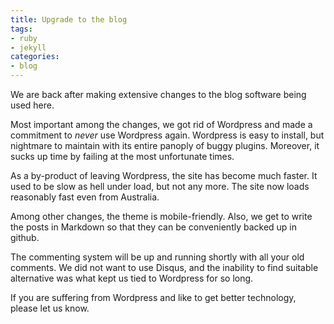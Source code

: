 ```yaml
---
title: Upgrade to the blog
tags:
- ruby
- jekyll
categories:
- blog
---
```


We are back after making extensive changes to the blog software being used here.

Most important among the changes, we got rid of Wordpress and made a commitment to 
*never* use Wordpress again. Wordpress is easy to install, but nightmare to maintain 
with its entire panoply of buggy plugins. Moreover, it sucks up time by failing at the 
most unfortunate times.
<!--more-->

As a by-product of leaving Wordpress, the site has become much faster. It used to be slow as 
hell under load, but not any more. The site now loads reasonably fast even from Australia.

Among other changes, the theme is mobile-friendly. Also, we get to write the posts in 
Markdown so that they can be conveniently backed up in github.

The commenting system will be up and running shortly with all your old comments. We 
did not want to use Disqus, and the inability to find suitable alternative was what kept 
us tied to Wordpress for so long.

If you are suffering from Wordpress and like to get better technology, please let us know.
